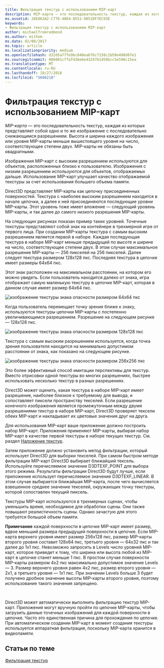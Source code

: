 ```yaml
---
title: Фильтрация текстур с использованием MIP-карт
description: MIP-карта — это последовательность текстур, каждая из которых представляет собой одно и то же изображение с последовательно снижающимся разрешением. Высота и ширина каждого изображения или уровня MIP-карты меньше вышестоящего уровня на число, соответствующее степени двух.
ms.assetid: 28E863A2-C776-40E4-8551-9851DF7EC93E
keywords:
- Фильтрация текстур с использованием MIP-карт
author: michaelfromredmond
ms.author: mithom
ms.date: 02/08/2017
ms.topic: article
ms.localizationpriority: medium
ms.openlocfilehash: d32d5a77fe9bc840ea676c7156c1b59e498d07e1
ms.sourcegitcommit: 086001cffaf436e6e4324761d59bcc5e598c15ea
ms.translationtype: MT
ms.contentlocale: ru-RU
ms.lasthandoff: 10/27/2018
ms.locfileid: "5696218"
---
```

# <a name="texture-filtering-with-mipmaps"></a>Фильтрация текстур с использованием MIP-карт


*MIP-карта* — это последовательность текстур, каждая из которых представляет собой одно и то же изображение с последовательно снижающимся разрешением. Высота и ширина каждого изображения или уровня MIP-карты меньше вышестоящего уровня на число, соответствующее степени двух. MIP-карты не обязаны быть квадратными.

Изображения MIP-карт с высоким разрешением используются для объектов, расположенных близко к пользователю. Изображения с низким разрешением используются для объектов, отображаемых дальше. Использование MIP-карт улучшает качество отображаемой текстуры за счет использования большего объема памяти.

Direct3D представляет MIP-карты как цепочку присоединенных поверхностей. Текстура с наиболее высоким разрешением находится в начале цепочки, а далее к ней присоединяются последующие уровни MIP-карты. Этот уровень тоже имеет вложение — следующий уровень MIP-карты, и так далее до самого низкого разрешения MIP-карты.

На следующих рисунках показан пример таких уровней. Точечные текстуры представляют собой знак на контейнере в трехмерной игре от первого лица. При создании MIP-карты текстура с самым высоким разрешением является первой в наборе. Каждая последующая текстура в наборе MIP-карт меньше предыдущей по высоте и ширине на число, соответствующее степени двух. В этом случае максимальное разрешение MIP-карты — 256 пикселей на 256 пикселей. Далее следует текстура размером 128x128 пкс. Последняя текстура в цепочке имеет размеры 64x64 пкс.

Этот знак расположен на максимальном расстоянии, на котором его можно увидеть. Если пользователь находится далеко от знака, игра отображает самую маленькую текстуру в цепочке MIP-карт, которая в данном случае имеет размер 64x64 пкс.

![изображение текстуры знака опасности размером 64x64 пкс](images/mip1.jpg)

Когда пользователь перемещает точку зрения ближе к знаку, используются текстуры цепочки MIP-карты с постепенно увеличивающимся разрешением. Разрешение на следующем рисунке — 128x128 пкс.

![изображение текстуры знака опасности размером 128x128 пкс](images/mip2.jpg)

Текстура с самым высоким разрешением используется, когда точка зрения пользователя находится на минимально допустимом расстоянии от знака, как показано на следующем рисунке.

![изображение текстуры знака опасности размером 256x256 пкс](images/mip3.jpg)

Это более эффективный способ имитации перспективы для текстур. Вместо отрисовки одной текстуры во многих разрешениях, быстрее использовать несколько текстур в разных разрешениях.

Direct3D может оценить, какая текстура в наборе MIP-карт имеет разрешение, наиболее близкое к требуемому для вывода, и сопоставляет пиксели пространству текселей. Если разрешение конечного изображения является промежуточным между двумя разрешениями текстур в наборе MIP-карт, Direct3D проверяет тексели обеих MIP-карт и накладывает их цветовые значения друг на друга.

Для использования MIP-карт ваше приложение должно построить набор MIP-карт. Приложения применяют MIP-карты, выбирая набор MIP-карт в качестве первой текстуры в наборе текущих текстур. См. раздел [Наложение текстур](texture-blending.md).

Затем приложение должно установить метод фильтрации, который использует Direct3D для выборки текселей. При самом быстром методе фильтрации MIP-карт Direct3D выбирает ближайший тексель. Используйте перечисляемое значение D3DTEXF\_POINT для выбора этого режима. Результаты фильтрации Direct3D будут лучше, если приложение использует перечисляемое значение D3DTEXF\_LINEAR. В этом случае выбирается ближайшая MIP-карта, после чего вычисляется взвешенное среднее значение текселей, окружающих точку текстуры, которой сопоставлен текущий пиксель.

Текстуры MIP-карт используются в трехмерных сценах, чтобы уменьшить время, необходимое для обработки сцены. Они также повышают реалистичность сцены. Однако зачастую для этого требуется большой объем памяти.

**Примечание**  каждой поверхности в цепочке MIP-карт имеет размер, вдвое меньший размера предыдущей поверхности в цепочке. Если MIP-карта верхнего уровня имеет размер 256x128 пкс, размер MIP-карты второго уровня составит 128x64 пкс, третьего уровня — 64x32 пкс и так далее до 1x1 пкс. Невозможно запросить в Levels число уровней MIP-карт, которое приведет к тому, что ширина или высота любой из MIP-карт в цепочке станет меньше 1 пкс. В простом случае поверхности MIP-карты размером 4x2 пкс максимально допустимое значение Levels — 3. Размер верхнего уровня равен 4x2 пкс, размер второго уровня — 2x1, а третьего уровня — 1x1 пкс. При значении Levels больше 3 будет получено дробное значение высоты MIP-карты второго уровня, поэтому использование такого значения запрещено.

 

Direct3D может автоматически выполнить фильтрацию текстур MIP-карт. Приложения могут вручную пройти по цепочке MIP-карты, чтобы загрузить данные точечных изображений для каждой поверхности в цепочке. Часто это единственная причина для прохождения по цепочке. При автоматическом создании MIP-карт в момент создания текстуры используется аппаратная фильтрация, поскольку MIP-карта хранится в видеопамяти.

## <a name="span-idrelated-topicsspanrelated-topics"></a><span id="related-topics"></span>Статьи по теме


[Фильтрация текстур](texture-filtering.md)

 

 




